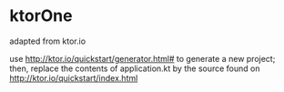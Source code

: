 # ktorOne
adapted from ktor.io

use http://ktor.io/quickstart/generator.html# to generate a new project;
then, replace the contents of application.kt by the source found on http://ktor.io/quickstart/index.html
